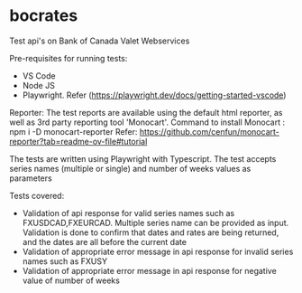 # bocrates
Test api's on Bank of Canada Valet Webservices

Pre-requisites for running tests:
* VS Code 
* Node JS
* Playwright. Refer (https://playwright.dev/docs/getting-started-vscode)

Reporter: The test reports are available using the default html reporter, as well as 3rd party reporting tool 'Monocart'. 
Command to install Monocart : 
npm i -D monocart-reporter
Refer: https://github.com/cenfun/monocart-reporter?tab=readme-ov-file#tutorial

The tests are written using Playwright with Typescript. The test accepts series names (multiple or single) and number of weeks values as parameters

Tests covered:
* Validation of api response for valid series names such as FXUSDCAD,FXEURCAD. Multiple series name can be provided as input. Validation is done to confirm that dates and rates are being returned, and the dates are all before the current date
* Validation of appropriate error message in api response for invalid series names such as FXUSY
* Validation of appropriate error message in api response for negative value of number of weeks
